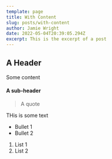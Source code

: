 ```yaml
---
template: page
title: With Content
slug: posts/with-content
author: Jamie Wright
date: 2022-05-04T20:39:05.294Z
excerpt: This is the excerpt of a post
---
```


## A Header

Some content

#### A sub-header

> A quote

THis is some text

- Bullet 1
- Bullet 2

1. List 1
2. List 2

